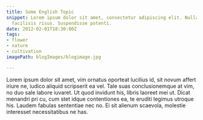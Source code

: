 ```yaml
---
title: Some English Topic
snippet: Lorem ipsum dolor sit amet, consectetur adipiscing elit. Nullam malesuada
  facilisis risus. Suspendisse potenti.
date: 2012-02-01T18:30:00Z
tags:
- flower
- nature
- cultivation
imagePath: blogImages/blogimage.jpg

---
```

Lorem ipsum dolor sit amet, vim ornatus oporteat lucilius id, sit novum affert iriure ne, iudico aliquid scripserit ea vel. Tale suas conclusionemque at vim, no duo sale labore iuvaret. Ut quod invidunt his, libris laoreet mei ut. Dicat menandri pri cu, cum stet idque contentiones ea, te eruditi legimus utroque his. Laudem fabulas sententiae nec no. Ei sit alienum scaevola, molestie interesset necessitatibus ne has.
